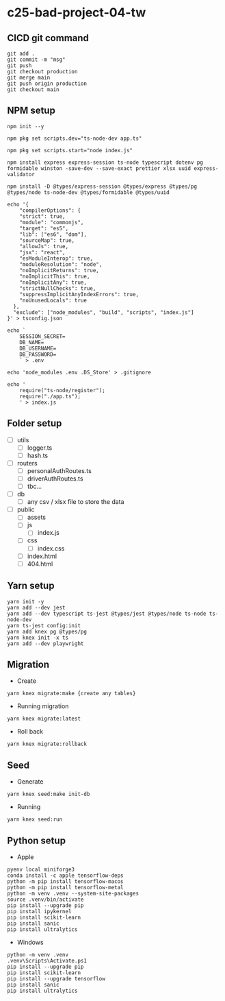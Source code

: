 # c25-bad-project-04-tw

## CICD git command
```
git add .
git commit -m "msg"
git push
git checkout production
git merge main
git push origin production
git checkout main
```

## NPM setup
```
npm init --y

npm pkg set scripts.dev="ts-node-dev app.ts"

npm pkg set scripts.start="node index.js"

npm install express express-session ts-node typescript dotenv pg formidable winston -save-dev --save-exact prettier xlsx uuid express-validator

npm install -D @types/express-session @types/express @types/pg @types/node ts-node-dev @types/formidable @types/uuid
```
```
echo '{
    "compilerOptions": {
    "strict": true,
    "module": "commonjs",
    "target": "es5",
    "lib": ["es6", "dom"],
    "sourceMap": true,
    "allowJs": true,
    "jsx": "react",
    "esModuleInterop": true,
    "moduleResolution": "node",
    "noImplicitReturns": true,
    "noImplicitThis": true,
    "noImplicitAny": true,
    "strictNullChecks": true,
    "suppressImplicitAnyIndexErrors": true,
    "noUnusedLocals": true
  },
  "exclude": ["node_modules", "build", "scripts", "index.js"]
}' > tsconfig.json
```

```
echo `
    SESSION_SECRET=
    DB_NAME=
    DB_USERNAME=
    DB_PASSWORD=
    ` > .env
```

```
echo 'node_modules .env .DS_Store' > .gitignore
```

```
echo '
    require("ts-node/register");
    require("./app.ts");
    ' > index.js
```

## Folder setup

- [ ] utils
    - [ ] logger.ts
    - [ ] hash.ts

- [ ] routers
    - [ ] personalAuthRoutes.ts
    - [ ] driverAuthRoutes.ts
    - [ ] tbc...

- [ ] db
    - [ ] any csv / xlsx file to store the data

- [ ] public 
     - [ ] assets
     - [ ] js
        - [ ] index.js
     - [ ] css
        - [ ] index.css
     - [ ] index.html
     - [ ] 404.html

## Yarn setup
```
yarn init -y
yarn add --dev jest
yarn add --dev typescript ts-jest @types/jest @types/node ts-node ts-node-dev
yarn ts-jest config:init
yarn add knex pg @types/pg
yarn knex init -x ts
yarn add --dev playwright
```

## Migration
- Create
```
yarn knex migrate:make {create any tables}
```
- Running migration
```
yarn knex migrate:latest
```
- Roll back
```
yarn knex migrate:rollback
```

## Seed
- Generate
```
yarn knex seed:make init-db
```
- Running
```
yarn knex seed:run
```

## Python setup
- Apple
```
pyenv local miniforge3
conda install -c apple tensorflow-deps
python -m pip install tensorflow-macos
python -m pip install tensorflow-metal
python -m venv .venv --system-site-packages
source .venv/bin/activate
pip install --upgrade pip
pip install ipykernel
pip install scikit-learn
pip install sanic
pip install ultralytics
```
- Windows
```
python -m venv .venv
.venv\Scripts\Activate.ps1
pip install --upgrade pip
pip install scikit-learn
pip install --upgrade tensorflow
pip install sanic
pip install ultralytics
```

